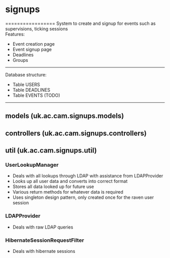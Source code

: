 # signups
=================
System to create and signup for events such as supervisions, ticking sessions<br/>
Features:
* Event creation page
* Event signup page
* Deadlines
* Groups
-----------------
Database structure:
* Table USERS
* Table DEADLINES
* Table EVENTS
(TODO)
-----------------
## models (uk.ac.cam.signups.models)

## controllers (uk.ac.cam.signups.controllers)

## util (uk.ac.cam.signups.util)
### UserLookupManager
* Deals with all lookups through LDAP with assistance from LDAPProvider
* Looks up all user data and converts into correct format
* Stores all data looked up for future use
* Various return methods for whatever data is required 
* Uses singleton design pattern, only created once for the raven user session
### LDAPProvider
* Deals with raw LDAP queries
### HibernateSessionRequestFilter
* Deals with hibernate sessions
